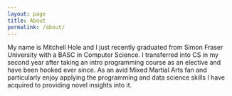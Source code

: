```yaml
---
layout: page
title: About
permalink: /about/
---
```


My name is Mitchell Hole and I just recently graduated from Simon Fraser University
with a BASC in Computer Science. I transferred into CS in my second year after taking an intro programming course as an elective and have been hooked ever since. As an avid Mixed Martial Arts fan and particularly enjoy applying the programming and data science skills I have acquired to providing novel
 insights into it.
